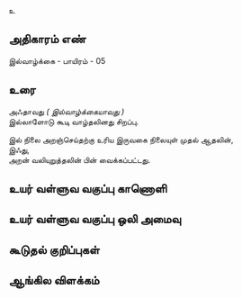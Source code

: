 உ


## அதிகாரம் எண்

இல்வாழ்க்கை - பாயிரம் - 05


## உரை 

அஃதாவது _( இல்வாழ்க்கையாவது )_  
இல்லாளோடு கூடி வாழ்தலினது சிறப்பு.  

இல் நிலை 
அறஞ்செய்தற்கு உரிய இருவகை நிலையுள் முதல் ஆதலின்,  
இஃது,  
அறன் வலியுறுத்தலின் பின் வைக்கப்பட்டது.


## உயர் வள்ளுவ வகுப்பு காணொளி


## உயர் வள்ளுவ வகுப்பு ஒலி அமைவு 


## கூடுதல் குறிப்புகள்


## ஆங்கில விளக்கம்
